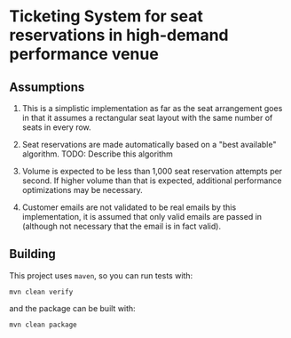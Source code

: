 # Ticketing System for seat reservations in high-demand performance venue

## Assumptions

1. This is a simplistic implementation as far as the seat arrangement goes in that it assumes a rectangular seat layout with the same number of seats in every row.

2. Seat reservations are made automatically based on a "best available" algorithm.
TODO: Describe this algorithm

3. Volume is expected to be less than 1,000 seat reservation attempts per second. If higher volume than that is expected, additional performance optimizations may be necessary.

4. Customer emails are not validated to be real emails by this implementation, it is assumed that only valid emails are passed in (although not necessary that the email is in fact valid). 

## Building

This project uses `maven`, so you can run tests with:

    mvn clean verify

and the package can be built with:

    mvn clean package
